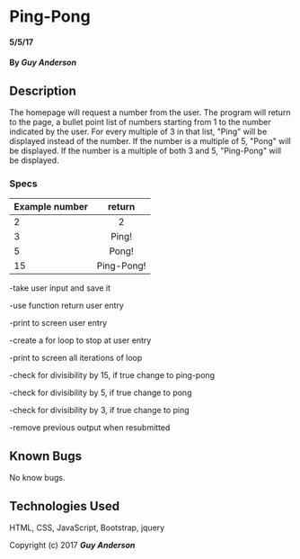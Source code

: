 # Ping-Pong

#### 5/5/17

#### By _**Guy Anderson**_

## Description

The homepage will request a number from the user. The program will return to the page, a bullet point list of numbers starting from 1 to the number indicated by the user. For every multiple of 3 in that list, "Ping" will be displayed instead of the number. If the number is a multiple of 5, "Pong" will be displayed. If the number is a multiple of both 3 and 5, "Ping-Pong" will be displayed.

### Specs
| Example number  | return      |
  | ------------- |:-------------:|
  |2              | 2             |
  |3              | Ping!         |   
  |5              | Pong!         |
  |15             | Ping-Pong!    |

-take user input and save it

-use function return user entry

-print to screen user entry

-create a for loop to stop at user entry

-print to screen all iterations of loop

-check for divisibility by 15, if true change to ping-pong

-check for divisibility by 5, if true change to pong

-check for divisibility by 3, if true change to ping

-remove previous output when resubmitted



## Known Bugs

No know bugs.


## Technologies Used

HTML, CSS, JavaScript, Bootstrap, jquery



Copyright (c) 2017 **_Guy Anderson_**

